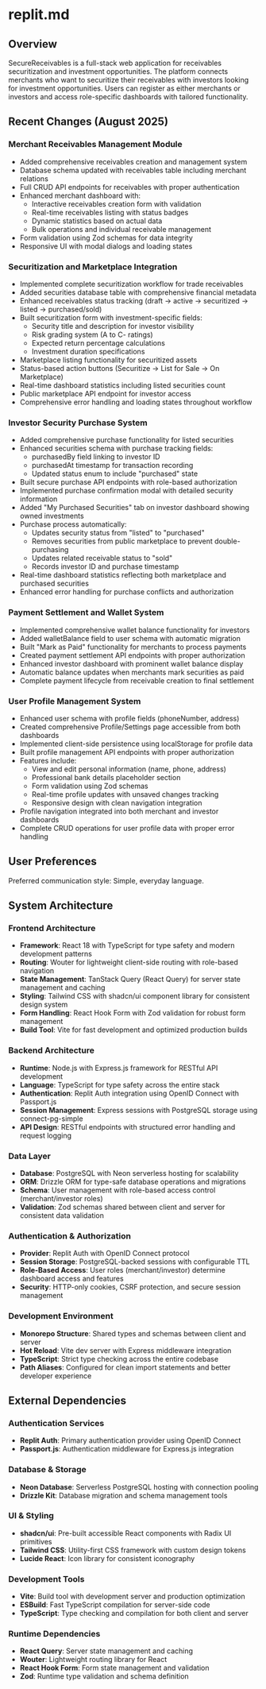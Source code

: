 # replit.md

## Overview

SecureReceivables is a full-stack web application for receivables securitization and investment opportunities. The platform connects merchants who want to securitize their receivables with investors looking for investment opportunities. Users can register as either merchants or investors and access role-specific dashboards with tailored functionality.

## Recent Changes (August 2025)

### Merchant Receivables Management Module
- Added comprehensive receivables creation and management system
- Database schema updated with receivables table including merchant relations
- Full CRUD API endpoints for receivables with proper authentication
- Enhanced merchant dashboard with:
  - Interactive receivables creation form with validation
  - Real-time receivables listing with status badges
  - Dynamic statistics based on actual data
  - Bulk operations and individual receivable management
- Form validation using Zod schemas for data integrity
- Responsive UI with modal dialogs and loading states

### Securitization and Marketplace Integration
- Implemented complete securitization workflow for trade receivables
- Added securities database table with comprehensive financial metadata
- Enhanced receivables status tracking (draft → active → securitized → listed → purchased/sold)
- Built securitization form with investment-specific fields:
  - Security title and description for investor visibility
  - Risk grading system (A to C- ratings)
  - Expected return percentage calculations
  - Investment duration specifications
- Marketplace listing functionality for securitized assets
- Status-based action buttons (Securitize → List for Sale → On Marketplace)
- Real-time dashboard statistics including listed securities count
- Public marketplace API endpoint for investor access
- Comprehensive error handling and loading states throughout workflow

### Investor Security Purchase System
- Added comprehensive purchase functionality for listed securities
- Enhanced securities schema with purchase tracking fields:
  - purchasedBy field linking to investor ID
  - purchasedAt timestamp for transaction recording
  - Updated status enum to include "purchased" state
- Built secure purchase API endpoints with role-based authorization
- Implemented purchase confirmation modal with detailed security information
- Added "My Purchased Securities" tab on investor dashboard showing owned investments
- Purchase process automatically:
  - Updates security status from "listed" to "purchased"
  - Removes securities from public marketplace to prevent double-purchasing
  - Updates related receivable status to "sold"
  - Records investor ID and purchase timestamp
- Real-time dashboard statistics reflecting both marketplace and purchased securities
- Enhanced error handling for purchase conflicts and authorization

### Payment Settlement and Wallet System
- Implemented comprehensive wallet balance functionality for investors
- Added walletBalance field to user schema with automatic migration
- Built "Mark as Paid" functionality for merchants to process payments
- Created payment settlement API endpoints with proper authorization
- Enhanced investor dashboard with prominent wallet balance display
- Automatic balance updates when merchants mark securities as paid
- Complete payment lifecycle from receivable creation to final settlement

### User Profile Management System
- Enhanced user schema with profile fields (phoneNumber, address)
- Created comprehensive Profile/Settings page accessible from both dashboards
- Implemented client-side persistence using localStorage for profile data
- Built profile management API endpoints with proper authorization
- Features include:
  - View and edit personal information (name, phone, address)
  - Professional bank details placeholder section
  - Form validation using Zod schemas
  - Real-time profile updates with unsaved changes tracking
  - Responsive design with clean navigation integration
- Profile navigation integrated into both merchant and investor dashboards
- Complete CRUD operations for user profile data with proper error handling

## User Preferences

Preferred communication style: Simple, everyday language.

## System Architecture

### Frontend Architecture
- **Framework**: React 18 with TypeScript for type safety and modern development patterns
- **Routing**: Wouter for lightweight client-side routing with role-based navigation
- **State Management**: TanStack Query (React Query) for server state management and caching
- **Styling**: Tailwind CSS with shadcn/ui component library for consistent design system
- **Form Handling**: React Hook Form with Zod validation for robust form management
- **Build Tool**: Vite for fast development and optimized production builds

### Backend Architecture
- **Runtime**: Node.js with Express.js framework for RESTful API development
- **Language**: TypeScript for type safety across the entire stack
- **Authentication**: Replit Auth integration using OpenID Connect with Passport.js
- **Session Management**: Express sessions with PostgreSQL storage using connect-pg-simple
- **API Design**: RESTful endpoints with structured error handling and request logging

### Data Layer
- **Database**: PostgreSQL with Neon serverless hosting for scalability
- **ORM**: Drizzle ORM for type-safe database operations and migrations
- **Schema**: User management with role-based access control (merchant/investor roles)
- **Validation**: Zod schemas shared between client and server for consistent data validation

### Authentication & Authorization
- **Provider**: Replit Auth with OpenID Connect protocol
- **Session Storage**: PostgreSQL-backed sessions with configurable TTL
- **Role-Based Access**: User roles (merchant/investor) determine dashboard access and features
- **Security**: HTTP-only cookies, CSRF protection, and secure session management

### Development Environment
- **Monorepo Structure**: Shared types and schemas between client and server
- **Hot Reload**: Vite dev server with Express middleware integration
- **TypeScript**: Strict type checking across the entire codebase
- **Path Aliases**: Configured for clean import statements and better developer experience

## External Dependencies

### Authentication Services
- **Replit Auth**: Primary authentication provider using OpenID Connect
- **Passport.js**: Authentication middleware for Express.js integration

### Database & Storage
- **Neon Database**: Serverless PostgreSQL hosting with connection pooling
- **Drizzle Kit**: Database migration and schema management tools

### UI & Styling
- **shadcn/ui**: Pre-built accessible React components with Radix UI primitives
- **Tailwind CSS**: Utility-first CSS framework with custom design tokens
- **Lucide React**: Icon library for consistent iconography

### Development Tools
- **Vite**: Build tool with development server and production optimization
- **ESBuild**: Fast TypeScript compilation for server-side code
- **TypeScript**: Type checking and compilation for both client and server

### Runtime Dependencies
- **React Query**: Server state management and caching
- **Wouter**: Lightweight routing library for React
- **React Hook Form**: Form state management and validation
- **Zod**: Runtime type validation and schema definition